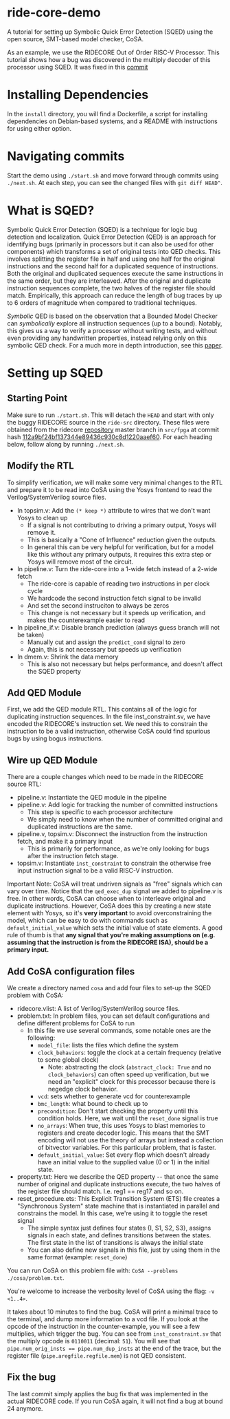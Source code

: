 # ride-core-demo
A tutorial for setting up Symbolic Quick Error Detection (SQED) using the open source, SMT-based model checker, CoSA.

As an example, we use the RIDECORE Out of Order RISC-V Processor. This tutorial shows how a
bug was discovered in the multiply decoder of this processor using SQED. It was fixed in this 
[commit](https://github.com/ridecore/ridecore/commit/200c6a663e01cb2231004bb2543e7ce8b1c92cca)

# Installing Dependencies
In the `install` directory, you will find a Dockerfile, a script for installing dependencies on Debian-based systems,
and a README with instructions for using either option.

# Navigating commits
Start the demo using `./start.sh` and move forward through commits using `./next.sh`. At each step, 
you can see the changed files with `git diff HEAD^`.

# What is SQED?
Symbolic Quick Error Detection (SQED) is a technique for logic bug detection and localization.
Quick Error Detection (QED) is an approach for identifying bugs (primarily in processors but it can also be used 
for other components) which transforms a set of original tests into QED checks. This involves splitting
the register file in half and using one half for the original instructions and the second half for a duplicated
sequence of instructions. Both the original and duplicated sequences execute the same instructions in the same order, 
but they are interleaved. After the original and duplicate instruction sequences complete, the two halves of the 
register file should match. Empirically, this approach can reduce the length of bug traces by up to 6 orders of 
magnitude when compared to traditional techniques.

_Symbolic_ QED is based on the observation that a Bounded Model Checker can _symbolically_ explore all instruction 
sequences (up to a bound). Notably, this gives us a way to verify a processor without writing tests, and without even 
providing any handwritten properties, instead relying only on this symbolic QED check. 
For a much more in depth introduction, see this [paper](https://arxiv.org/pdf/1711.06541.pdf).

# Setting up SQED
## Starting Point
Make sure to run `./start.sh`. This will detach the `HEAD` and start with only the buggy RIDECORE
source in the `ride-src` directory. These files were obtained from the ridecore 
[repository](https://github.com/ridecore/ridecore) master branch in `src/fpga` at commit hash 
[112a9bf24bf137344e89436c930c8d1220aaef60](https://github.com/ridecore/ridecore/commit/112a9bf24bf137344e89436c930c8d1220aaef60).
For each heading below, follow along by running `./next.sh`.

## Modify the RTL
To simplify verification, we will make some very minimal changes to the RTL and prepare it to be
read into CoSA using the Yosys frontend to read the Verilog/SystemVerilog source files.

* In topsim.v: Add the `(* keep *)` attribute to wires that we don't want Yosys to clean up
  * If a signal is not contributing to driving a primary output, Yosys will remove it.
  * This is basically a "Cone of Influence" reduction given the outputs.
  * In general this can be very helpful for verification, but for a model like this without
    any primary outputs, it requires this extra step or Yosys will remove most of the circuit.
* In pipeline.v: Turn the ride-core into a 1-wide fetch instead of a 2-wide fetch
  * The ride-core is capable of reading two instructions in per clock cycle
  * We hardcode the second instruction fetch signal to be invalid
  * And set the second instruciton to always be zeros
  * This change is not necessary but it speeds up verification, and makes the counterexample easier to read
* In pipeline_if.v: Disable branch prediction (always guess branch will not be taken)
  * Manually cut and assign the `predict_cond` signal to zero
  * Again, this is not necessary but speeds up verification
* In dmem.v: Shrink the data memory
  * This is also not necessary but helps performance, and doesn't affect the SQED property
  
## Add QED Module
First, we add the QED module RTL. This contains all of the logic for duplicating instruction sequences.
In the file inst_constraint.sv, we have encoded the RIDECORE's instruction set. We need this to constrain
the instruction to be a valid instruction, otherwise CoSA could find spurious bugs by using bogus instructions.

## Wire up QED Module

There are a couple changes which need to be made in the RIDECORE source RTL:

* pipeline.v: Instantiate the QED module in the pipeline
* pipeline.v: Add logic for tracking the number of committed instructions
  * This step is specific to each processor architecture
  * We simply need to know when the number of committed original and duplicated instructions are the same.
* pipeline.v, topsim.v: Disconnect the instruction from the instruction fetch, and make it a primary input
  * This is primarily for performance, as we're only looking for bugs after the instruction fetch stage.
* topsim.v: Instantiate `inst_constraint` to constrain the otherwise free input instruction signal to be
  a valid RISC-V instruction.

Important Note: CoSA will treat undriven signals as "free" signals which can vary over time. Notice that the
`qed_exec_dup` signal we added to pipeline.v is free. In other words, CoSA can choose when to interleave
original and duplicate instructions. However, CoSA does this by creating a new state element with Yosys, so
it's **very important** to avoid overconstraining the model, which can be easy to do with commands such as
`default_initial_value` which sets the initial value of state elements.
A good rule of thumb is that **any signal that you're making assumptions on (e.g. assuming that the instruction 
is from the RIDECORE ISA), should be a primary input.**

## Add CoSA configuration files

We create a directory named `cosa` and add four files to set-up the SQED problem with CoSA:

* ridecore.vlist: A list of Verilog/SystemVerilog source files.
* problem.txt: In problem files, you can set default configurations and define different problems for CoSA to run
  * In this file we use several commands, some notable ones are the following:
    * `model_file`: lists the files which define the system
    * `clock_behaviors`: toggle the clock at a certain frequency (relative to some global clock)
      * Note: abstracting the clock (`abstract_clock: True` and no `clock_behaviors`) can often speed up verification, but we need an "explicit" clock for this processor because there is negedge clock behavior.
    * `vcd`: sets whether to generate vcd for counterexample
    * `bmc_length`: what bound to check up to
    * `precondition`: Don't start checking the property until this condition holds. Here, we wait until the `reset_done` signal is true
    * `no_arrays`: When true, this uses Yosys to blast memories to registers and create decoder logic. This means that the SMT encoding will not use the theory of arrays but instead a collection of bitvector variables. For this particular problem, that is faster.
    * `default_initial_value`: Set every flop which doesn't already have an initial value to the supplied value (0 or 1) in the initial state.
* property.txt: Here we describe the QED property -- that once the same number of original and duplicate instructions execute,
the two halves of the register file should match. I.e. reg1 == reg17 and so on.
* reset_procedure.ets: This Explicit Transition System (ETS) file creates a "Synchronous System" state machine that is instantiated in parallel and constrains the model. In this case, we're using it to toggle the reset signal
  * The simple syntax just defines four states {I, S1, S2, S3}, assigns signals in each state, and defines transitions between the states. The first state in the list of transitions is always the initial state
  * You can also define new signals in this file, just by using them in the same format (example: `reset_done`)
  
You can run CoSA on this problem file with: `CoSA --problems ./cosa/problem.txt`.

You're welcome to increase the verbosity level of CoSA using the flag: `-v <1..4>`.

It takes about 10 minutes to find the bug. CoSA will print a minimal trace to the terminal, and dump more information to a vcd file. If you look at the opcode of the instruction in the counter-example, you will see a few multiplies, which trigger the bug. You can see from `inst_constraint.sv` that the multiply opcode is `0110011` (decimal: `51`). You will see that `pipe.num_orig_insts == pipe.num_dup_insts` at the end of the trace, but the register file (`pipe.aregfile.regfile.mem`) is not QED consistent.

## Fix the bug
The last commit simply applies the bug fix that was implemented in the actual RIDECORE code. If you run CoSA again, it will not find a bug at bound 24 anymore. 
